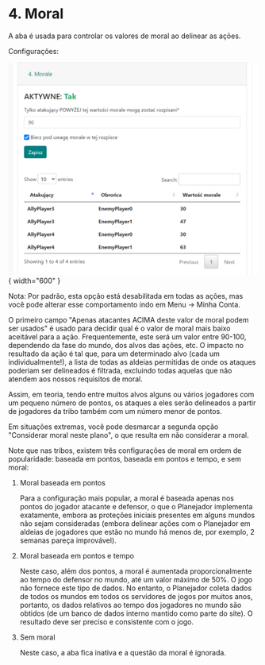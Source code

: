 # 4. Moral

A aba é usada para controlar os valores de moral ao delinear as ações.

Configurações:

![alt text](image-5.png){ width="600" }

Nota: Por padrão, esta opção está desabilitada em todas as ações, mas você pode alterar esse comportamento indo em Menu -> Minha Conta.

O primeiro campo "Apenas atacantes ACIMA deste valor de moral podem ser usados" é usado para decidir qual é o valor de moral mais baixo aceitável para a ação. Frequentemente, este será um valor entre 90-100, dependendo da fase do mundo, dos alvos das ações, etc. O impacto no resultado da ação é tal que, para um determinado alvo (cada um individualmente!), a lista de todas as aldeias permitidas de onde os ataques poderiam ser delineados é filtrada, excluindo todas aquelas que não atendem aos nossos requisitos de moral.

Assim, em teoria, tendo entre muitos alvos alguns ou vários jogadores com um pequeno número de pontos, os ataques a eles serão delineados a partir de jogadores da tribo também com um número menor de pontos.

Em situações extremas, você pode desmarcar a segunda opção "Considerar moral neste plano", o que resulta em não considerar a moral.

Note que nas tribos, existem três configurações de moral em ordem de popularidade: baseada em pontos, baseada em pontos e tempo, e sem moral:

1. Moral baseada em pontos

    Para a configuração mais popular, a moral é baseada apenas nos pontos do jogador atacante e defensor, o que o Planejador implementa exatamente, embora as proteções iniciais presentes em alguns mundos não sejam consideradas (embora delinear ações com o Planejador em aldeias de jogadores que estão no mundo há menos de, por exemplo, 2 semanas pareça improvável).

2. Moral baseada em pontos e tempo

    Neste caso, além dos pontos, a moral é aumentada proporcionalmente ao tempo do defensor no mundo, até um valor máximo de 50%. O jogo não fornece este tipo de dados. No entanto, o Planejador coleta dados de todos os mundos em todos os servidores de jogos por muitos anos, portanto, os dados relativos ao tempo dos jogadores no mundo são obtidos (de um banco de dados interno mantido como parte do site). O resultado deve ser preciso e consistente com o jogo.

3. Sem moral

    Neste caso, a aba fica inativa e a questão da moral é ignorada.
